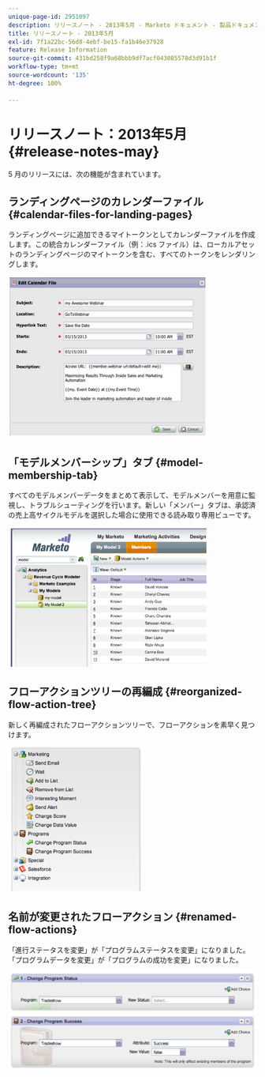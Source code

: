 ```yaml
---
unique-page-id: 2951097
description: リリースノート - 2013年5月 - Marketo ドキュメント - 製品ドキュメント
title: リリースノート - 2013年5月
exl-id: 7f1a22bc-56d8-4ebf-be15-fa1b46e37928
feature: Release Information
source-git-commit: 431bd258f9a68bbb9df7acf043085578d3d91b1f
workflow-type: tm+mt
source-wordcount: '135'
ht-degree: 100%

---
```


# リリースノート：2013年5月 {#release-notes-may}

5 月のリリースには、次の機能が含まれています。

## ランディングページのカレンダーファイル {#calendar-files-for-landing-pages}

ランディングページに追加できるマイトークンとしてカレンダーファイルを作成します。この統合カレンダーファイル（例：.ics ファイル）は、ローカルアセットのランディングページのマイトークンを含む、すべてのトークンをレンダリングします。

![](assets/image2014-9-22-16-3a3-3a18.png)

## 「モデルメンバーシップ」タブ {#model-membership-tab}

すべてのモデルメンバーデータをまとめて表示して、モデルメンバーを用意に監視し、トラブルシューティングを行います。新しい「メンバー」タブは、承認済の売上高サイクルモデルを選択した場合に使用できる読み取り専用ビューです。

![](assets/image2014-9-22-16-3a3-3a33.png)

## フローアクションツリーの再編成 {#reorganized-flow-action-tree}

新しく再編成されたフローアクションツリーで、フローアクションを素早く見つけます。

![](assets/image2014-9-22-16-3a3-3a58.png)

## 名前が変更されたフローアクション {#renamed-flow-actions}

「進行ステータスを変更」が「プログラムステータスを変更」になりました。「プログラムデータを変更」が「プログラムの成功を変更」になりました。

![](assets/image2014-9-22-16-3a4-3a17.png)
